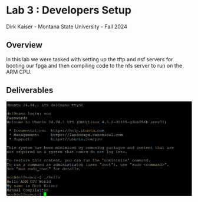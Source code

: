 # Lab 3 : Developers Setup
Dirk Kaiser - Montana State University - Fall 2024

## Overview
In this lab we were tasked with setting up the tftp and nsf servers for booting our fpga and then compiling code to the nfs server to run on the ARM CPU.

## Deliverables
![Hello on ARM](assets/lab-3_hello.png)